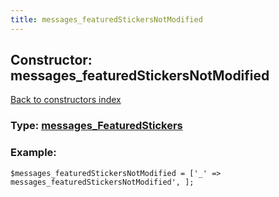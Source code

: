 ```yaml
---
title: messages_featuredStickersNotModified
---
```

## Constructor: messages\_featuredStickersNotModified  
[Back to constructors index](index.md)






### Type: [messages\_FeaturedStickers](../types/messages_FeaturedStickers.md)


### Example:

```
$messages_featuredStickersNotModified = ['_' => messages_featuredStickersNotModified', ];
```